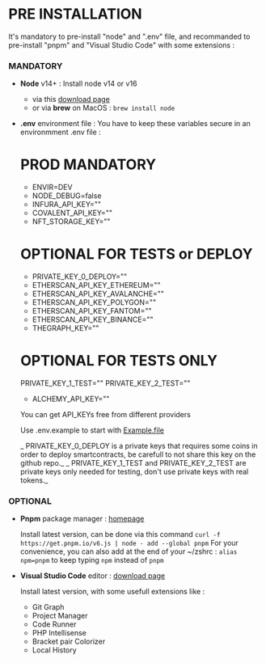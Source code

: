 # PRE INSTALLATION

It's mandatory to pre-install "node" and ".env" file,
and recommanded to pre-install "pnpm" and "Visual Studio Code" with some extensions :

### MANDATORY

- **Node** v14+ :
  Install node v14 or v16

  - via this [download page](https://nodejs.org/en/download/)
  - or via **brew** on MacOS : `brew install node`

- **.env** environment file :
  You have to keep these variables secure in an environmment .env file :

  # PROD MANDATORY

  - ENVIR=DEV
  - NODE_DEBUG=false
  - INFURA_API_KEY=""
  - COVALENT_API_KEY=""
  - NFT_STORAGE_KEY=""

  # OPTIONAL FOR TESTS or DEPLOY

  - PRIVATE_KEY_0_DEPLOY=""
  - ETHERSCAN_API_KEY_ETHEREUM=""
  - ETHERSCAN_API_KEY_AVALANCHE=""
  - ETHERSCAN_API_KEY_POLYGON=""
  - ETHERSCAN_API_KEY_FANTOM=""
  - ETHERSCAN_API_KEY_BINANCE=""
  - THEGRAPH_KEY=""

  # OPTIONAL FOR TESTS ONLY

  PRIVATE_KEY_1_TEST=""
  PRIVATE_KEY_2_TEST=""

  - ALCHEMY_API_KEY=""

  You can get API_KEYs free from different providers

  Use .env.example to start with [Example.file](./.env.example)

  _ PRIVATE_KEY_0_DEPLOY is a private keys that requires some coins in order to deploy smartcontracts, be carefull to not share this key on the github repo._
  _ PRIVATE_KEY_1_TEST and PRIVATE_KEY_2_TEST are private keys only needed for testing, don't use private keys with real tokens._

### OPTIONAL

- **Pnpm** package manager : [homepage](https://github.com/pnpm/pnpm)

  Install latest version, can be done via this command
  `curl -f https://get.pnpm.io/v6.js | node - add --global pnpm`
  For your convenience, you can also add at the end of your ~/zshrc : `alias npm=pnpm`
  to keep typing `npm` instead of `pnpm`

- **Visual Studio Code** editor : [download page](https://code.visualstudio.com/)

  Install latest version, with some usefull extensions like :

  - Git Graph
  - Project Manager
  - Code Runner
  - PHP Intellisense
  - Bracket pair Colorizer
  - Local History
